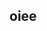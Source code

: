 ## oiee 

<!--
**rebecaazpr/rebecaazpr** is a ✨ _special_ ✨ repository because its `README.md` (this file) appears on your GitHub profile.
-->
